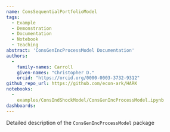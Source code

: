 ```yaml
---
name: ConsSequentialPortfolioModel
tags:
  - Example
  - Demonstration
  - Documentation
  - Notebook
  - Teaching
abstract: 'ConsGenIncProcessModel Documentation'
authors:
  -
    family-names: Carroll
    given-names: "Christopher D."
    orcid: "https://orcid.org/0000-0003-3732-9312"
github_repo_url: https://github.com/econ-ark/HARK
notebooks:
  - 
    examples/ConsIndShockModel/ConsGenIncProcessModel.ipynb
dashboards:
---
```


Detailed description of the `ConsGenIncProcessModel` package
